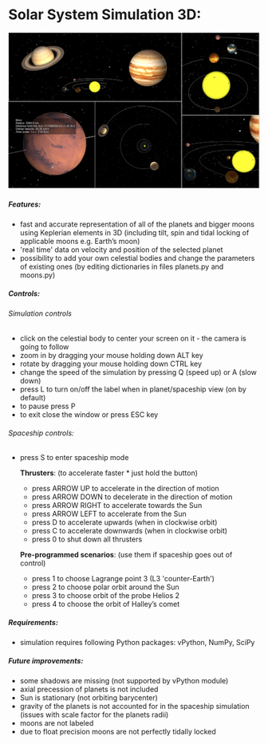 # Solar System Simulation 3D:
![Solar system simulation screenshots](screenshots.jpg)

##### Features:
* fast and accurate representation of all of the planets and bigger moons using Keplerian elements in 3D (including tilt, spin and tidal locking of applicable moons e.g. Earth’s moon)
* 'real time' data on velocity and position of the selected planet
* possibility to add your own celestial bodies and change the parameters of existing ones (by editing dictionaries in files planets.py and moons.py)

##### Controls:

###### Simulation controls 
* click on the celestial body to center your screen on it - the camera is going to follow
* zoom in by dragging your mouse holding down ALT key
* rotate by dragging your mouse holding down CTRL key
* change the speed of the simulation by pressing Q (speed up) or A (slow down)
* press L to turn on/off the label when in planet/spaceship view (on by default)
* to pause press P
* to exit close the window or press ESC key

###### Spaceship controls:

* press S to enter spaceship mode

    **Thrusters**: (to accelerate faster * just hold the button)
    
    * press ARROW UP to accelerate in the direction of motion
    * press ARROW DOWN to decelerate in the direction of motion 
    * press ARROW RIGHT to accelerate towards the Sun
    * press ARROW LEFT to accelerate from the Sun 
    * press D to accelerate upwards (when in clockwise orbit)
    * press C to accelerate downwards (when in clockwise orbit)
    * press 0 to shut down all thrusters
    
    **Pre-programmed scenarios**: (use them if spaceship goes out of control)
    * press 1 to choose Lagrange point 3 (L3 'counter-Earth')
    * press 2 to choose polar orbit around the Sun
    * press 3 to choose orbit of the probe Helios 2
    * press 4 to choose the orbit of Halley’s comet


##### Requirements:
* simulation requires following Python packages: vPython, NumPy, SciPy


##### Future improvements: 
* some shadows are missing (not supported by vPython module)
* axial precession of planets is not included
* Sun is stationary (not orbiting barycenter)
* gravity of the planets is not accounted for in the spaceship simulation (issues with scale factor for the planets radii)
* moons are not labeled
* due to float precision moons are not perfectly tidally locked 

